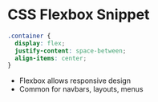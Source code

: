 # CSS Flexbox Snippet

```css
.container {
  display: flex;
  justify-content: space-between;
  align-items: center;
}
```
- Flexbox allows responsive design
- Common for navbars, layouts, menus
